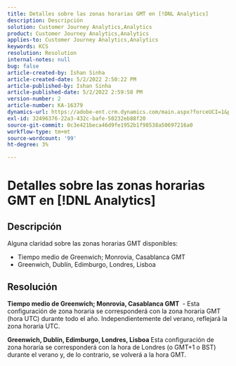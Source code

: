 ```yaml
---
title: Detalles sobre las zonas horarias GMT en [!DNL Analytics]
description: Descripción
solution: Customer Journey Analytics,Analytics
product: Customer Journey Analytics,Analytics
applies-to: Customer Journey Analytics,Analytics
keywords: KCS
resolution: Resolution
internal-notes: null
bug: false
article-created-by: Ishan Sinha
article-created-date: 5/2/2022 2:50:22 PM
article-published-by: Ishan Sinha
article-published-date: 5/2/2022 2:59:58 PM
version-number: 2
article-number: KA-16379
dynamics-url: https://adobe-ent.crm.dynamics.com/main.aspx?forceUCI=1&pagetype=entityrecord&etn=knowledgearticle&id=06b43830-27ca-ec11-a7b5-6045bd00dca1
exl-id: 32496376-22a3-432c-bafe-50232eb88f20
source-git-commit: 0c3e421beca46d9fe1952b1f98538a50697216a0
workflow-type: tm+mt
source-wordcount: '99'
ht-degree: 3%

---
```


# Detalles sobre las zonas horarias GMT en [!DNL Analytics]

## Descripción


Alguna claridad sobre las zonas horarias GMT disponibles:

- Tiempo medio de Greenwich; Monrovia, Casablanca GMT
- Greenwich, Dublín, Edimburgo, Londres, Lisboa



## Resolución


<b>Tiempo medio de Greenwich; Monrovia, Casablanca GMT </b> - Esta configuración de zona horaria se corresponderá con la zona horaria GMT (hora UTC) durante todo el año. Independientemente del verano, reflejará la zona horaria UTC.

<b>Greenwich, Dublín, Edimburgo, Londres, Lisboa </b>Esta configuración de zona horaria se corresponderá con la hora de Londres (o GMT+1 o BST) durante el verano y, de lo contrario, se volverá a la hora GMT.
